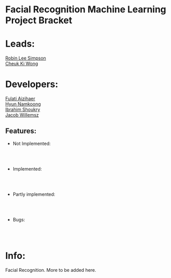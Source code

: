 
# Facial Recognition Machine Learning Project Bracket

# Leads:
<ins> Robin Lee Simpson </ins><br />
<ins> Cheuk Ki Wong </ins><br />
# Developers:
<ins> Fulati Aizihaer </ins><br />
<ins> Hyun Namkoong </ins><br />
<ins> Ibrahim Shoukry </ins><br />
<ins> Jacob Willemsz </ins><br />
## Features:

- Not Implemented:


<br><br>

- Implemented:


<br><br>

- Partly implemented:


<br><br>

- Bugs:


<br><br>

# Info:

Facial Recognition. More to be added here.
